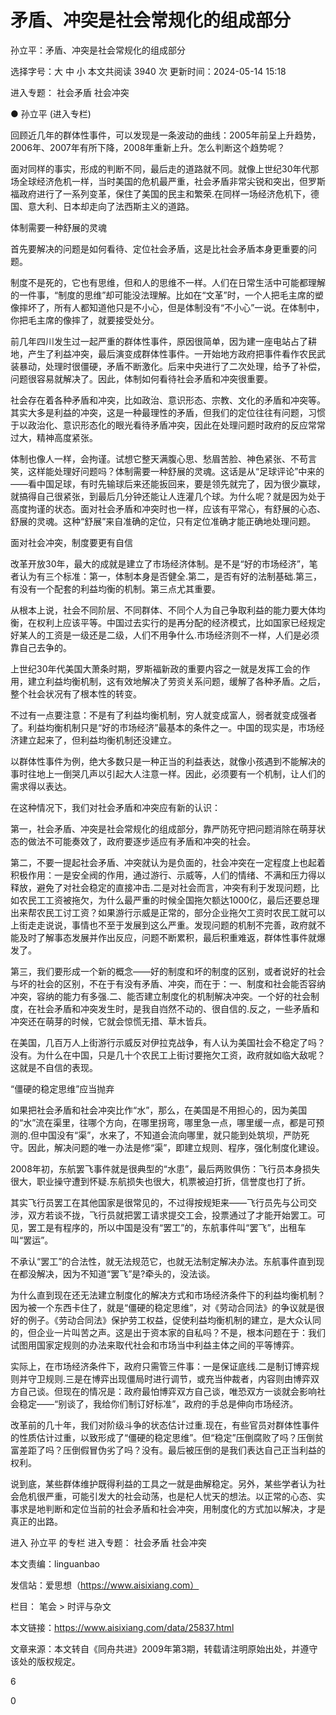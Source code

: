 # 矛盾、冲突是社会常规化的组成部分

孙立平：矛盾、冲突是社会常规化的组成部分

选择字号：大 中 小   本文共阅读 3940 次 更新时间：2024-05-14 15:18

进入专题： 社会矛盾   社会冲突  

● 孙立平 (进入专栏)  

回顾近几年的群体性事件，可以发现是一条波动的曲线：2005年前呈上升趋势，2006年、2007年有所下降，2008年重新上升。怎么判断这个趋势呢？

面对同样的事实，形成的判断不同，最后走的道路就不同。就像上世纪30年代那场全球经济危机一样，当时美国的危机最严重，社会矛盾非常尖锐和突出，但罗斯福政府进行了一系列变革，保住了美国的民主和繁荣.在同样一场经济危机下，德国、意大利、日本却走向了法西斯主义的道路。

体制需要一种舒展的灵魂

首先要解决的问题是如何看待、定位社会矛盾，这是比社会矛盾本身更重要的问题。

制度不是死的，它也有思维，但和人的思维不一样。人们在日常生活中可能都理解的一件事，“制度的思维”却可能没法理解。比如在“文革”时，一个人把毛主席的塑像摔坏了，所有人都知道他只是不小心，但是体制没有“不小心”一说。在体制中，你把毛主席的像摔了，就要接受处分。

前几年四川发生过一起严重的群体性事件，原因很简单，因为建一座电站占了耕地，产生了利益冲突，最后演变成群体性事件。一开始地方政府把事件看作农民武装暴动，处理时很僵硬，矛盾不断激化。后来中央进行了二次处理，给予了补偿，问题很容易就解决了。因此，体制如何看待社会矛盾和冲突很重要。

社会存在着各种矛盾和冲突，比如政治、意识形态、宗教、文化的矛盾和冲突等。其实大多是利益的冲突，这是一种最理性的矛盾，但我们的定位往往有问题，习惯于以政治化、意识形态化的眼光看待矛盾冲突，因此在处理问题时政府的反应常常过大，精神高度紧张。

体制也像人一样，会拘谨。试想它整天满腹心思、愁眉苦脸、神色紧张、不苟言笑，这样能处理好问题吗？体制需要一种舒展的灵魂。这话是从“足球评论”中来的——看中国足球，有时先输球后来还能扳回来，要是领先就完了，因为很少赢球，就搞得自己很紧张，到最后几分钟还能让人连灌几个球。为什么呢？就是因为处于高度拘谨的状态。面对社会矛盾和冲突时也一样，应该有平常心，有舒展的心态、舒展的灵魂。这种“舒展”来自准确的定位，只有定位准确才能正确地处理问题。

面对社会冲突，制度要更有自信

改革开放30年，最大的成就是建立了市场经济体制。是不是“好的市场经济”，笔者认为有三个标准：第一，体制本身是否健全.第二，是否有好的法制基础.第三，有没有一个配套的利益均衡的机制。第三点尤其重要。

从根本上说，社会不同阶层、不同群体、不同个人为自己争取利益的能力要大体均衡，在权利上应该平等。中国过去实行的是再分配的经济模式，比如国家已经规定好某人的工资是一级还是二级，人们不用争什么.市场经济则不一样，人们是必须靠自己去争的。

上世纪30年代美国大萧条时期，罗斯福新政的重要内容之一就是发挥工会的作用，建立利益均衡机制，这有效地解决了劳资关系问题，缓解了各种矛盾。之后，整个社会状况有了根本性的转变。

不过有一点要注意：不是有了利益均衡机制，穷人就变成富人，弱者就变成强者了。利益均衡机制只是“好的市场经济”最基本的条件之一。中国的现实是，市场经济建立起来了，但利益均衡机制还没建立。

以群体性事件为例，绝大多数只是一种正当的利益表达，就像小孩遇到不能解决的事时往地上一倒哭几声以引起大人注意一样。因此，必须要有一个机制，让人们的需求得以表达。

在这种情况下，我们对社会矛盾和冲突应有新的认识：

第一，社会矛盾、冲突是社会常规化的组成部分，靠严防死守把问题消除在萌芽状态的做法不可能奏效了，政府要逐步适应有矛盾和冲突的社会。

第二，不要一提起社会矛盾、冲突就认为是负面的，社会冲突在一定程度上也起着积极作用：一是安全阀的作用，通过游行、示威等，人们的情绪、不满和压力得以释放，避免了对社会稳定的直接冲击.二是对社会而言，冲突有利于发现问题，比如农民工工资被拖欠，为什么最严重的时候全国拖欠额达1000亿，最后还要总理出来帮农民工讨工资？如果游行示威是正常的，部分企业拖欠工资时农民工就可以上街走走说说，事情也不至于发展到这么严重。发现问题的机制不完善，政府就不能及时了解事态发展并作出反应，问题不断累积，最后积重难返，群体性事件就爆发了。

第三，我们要形成一个新的概念——好的制度和坏的制度的区别，或者说好的社会与坏的社会的区别，不在于有没有矛盾、冲突，而在于：一、制度和社会能否容纳冲突，容纳的能力有多强.二、能否建立制度化的机制解决冲突。一个好的社会制度，在社会矛盾和冲突发生时，是我自岿然不动的、很自信的.反之，一些矛盾和冲突还在萌芽的时候，它就会惊慌无措、草木皆兵。

在美国，几百万人上街游行示威反对伊拉克战争，有人认为美国社会不稳定了吗？没有。为什么在中国，只是几十个农民工上街讨要拖欠工资，政府就如临大敌呢？这就是不自信的表现。

“僵硬的稳定思维”应当抛弃

如果把社会矛盾和社会冲突比作“水”，那么，在美国是不用担心的，因为美国的“水”流在渠里，往哪个方向，在哪里拐弯，哪里急一点，哪里缓一点，都是可预测的.但中国没有“渠”，水来了，不知道会流向哪里，就只能到处筑坝，严防死守。因此，解决问题的唯一办法是修“渠”，即建立规则、程序，强化制度化建设。

2008年初，东航罢飞事件就是很典型的“水患”，最后两败俱伤：飞行员本身损失很大，职业操守遭到怀疑.东航损失也很大，机票被迫打折，信誉度也打了折。

其实飞行员罢工在其他国家是很常见的，不过得按规矩来——飞行员先与公司交涉，双方若谈不拢，飞行员就把罢工请求提交工会，投票通过了才能开始罢工。可见，罢工是有程序的，所以中国是没有“罢工”的，东航事件叫“罢飞”，出租车叫“罢运”。

不承认“罢工”的合法性，就无法规范它，也就无法制定解决办法。东航事件直到现在都没解决，因为不知道“罢飞”是?牵头的，没法谈。

为什么直到现在还无法建立制度化的解决方式和市场经济条件下的利益均衡机制？因为被一个东西卡住了，就是“僵硬的稳定思维”，对《劳动合同法》的争议就是很好的例子。《劳动合同法》保护劳工权益，促使利益均衡机制的建立，是大众认同的，但企业一片叫苦之声。这是出于资本家的自私吗？不是，根本问题在于：我们试图用国家定规则的办法来取代社会和市场当中利益主体之间的平等博弈。

实际上，在市场经济条件下，政府只需管三件事：一是保证底线.二是制订博弈规则并守卫规则.三是在博弈出现僵局时进行调节，或充当仲裁者，内容则由博弈双方自己谈。但现在的情况是：政府最怕博弈双方自己谈，唯恐双方一谈就会影响社会稳定——“别谈了，我给你们制订好标准”，政府的手总是伸向市场经济。

改革前的几十年，我们对阶级斗争的状态估计过重.现在，有些官员对群体性事件的性质估计过重，以致形成了“僵硬的稳定思维”。但“稳定”压倒腐败了吗？压倒贫富差距了吗？压倒假冒伪劣了吗？没有。最后被压倒的是我们表达自己正当利益的权利。

说到底，某些群体维护既得利益的工具之一就是曲解稳定。另外，某些学者认为社会危机很严重，可能引发大的社会动荡，也是杞人忧天的想法。以正常的心态、实事求是地判断和定位当前的社会矛盾和社会冲突，用制度化的方式加以解决，才是真正的出路。

进入 孙立平 的专栏     进入专题： 社会矛盾   社会冲突  

本文责编：linguanbao

发信站：爱思想（https://www.aisixiang.com）

栏目： 笔会 > 时评与杂文

本文链接：https://www.aisixiang.com/data/25837.html

文章来源：本文转自《同舟共进》2009年第3期，转载请注明原始出处，并遵守该处的版权规定。

6

0